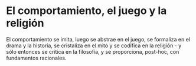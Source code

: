 # El comportamiento, el juego y la religión
El comportamiento se imita, luego se abstrae en el juego, se formaliza en el drama y la historia, se cristaliza en el mito y se codifica en la religión - y sólo entonces se critica en la filosofía, y se proporciona, post-hoc, con fundamentos racionales.